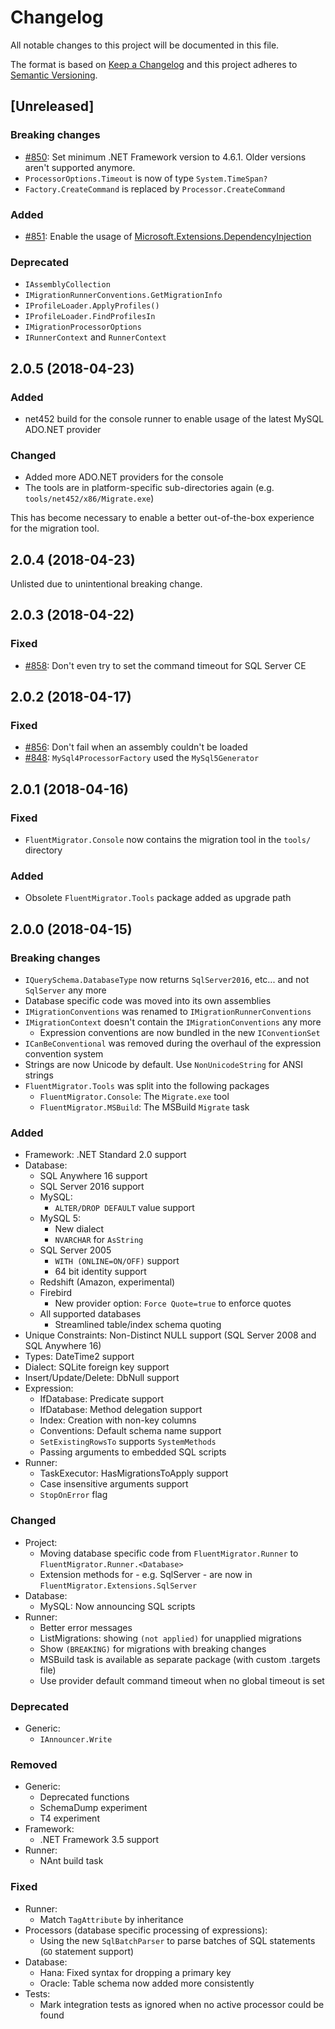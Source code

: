 # Changelog

All notable changes to this project will be documented in this file.

The format is based on [Keep a Changelog](http://keepachangelog.com/en/1.0.0/)
and this project adheres to [Semantic Versioning](http://semver.org/spec/v2.0.0.html).

## [Unreleased]

### Breaking changes

- [#850](https://github.com/fluentmigrator/fluentmigrator/issues/850): Set minimum .NET Framework version to 4.6.1. Older versions aren't supported anymore.
- `ProcessorOptions.Timeout` is now of type `System.TimeSpan?`
- `Factory.CreateCommand` is replaced by `Processor.CreateCommand`

### Added

- [#851](https://github.com/fluentmigrator/fluentmigrator/issues/851): Enable the usage of [Microsoft.Extensions.DependencyInjection](https://github.com/aspnet/DependencyInjection/)

### Deprecated

- `IAssemblyCollection`
- `IMigrationRunnerConventions.GetMigrationInfo`
- `IProfileLoader.ApplyProfiles()`
- `IProfileLoader.FindProfilesIn`
- `IMigrationProcessorOptions`
- `IRunnerContext` and `RunnerContext`

## 2.0.5 (2018-04-23)

### Added

- net452 build for the console runner to enable usage of the latest MySQL ADO.NET provider
 
### Changed
 
- Added more ADO.NET providers for the console
- The tools are in platform-specific sub-directories again (e.g. `tools/net452/x86/Migrate.exe`)

This has become necessary to enable a better out-of-the-box experience for the migration tool.

## 2.0.4 (2018-04-23)

Unlisted due to unintentional breaking change.

## 2.0.3 (2018-04-22)

### Fixed

- [#858](https://github.com/fluentmigrator/fluentmigrator/issues/858): Don't even try to set the command timeout for SQL Server CE

## 2.0.2 (2018-04-17)

### Fixed

- [#856](https://github.com/fluentmigrator/fluentmigrator/issues/856): Don't fail when an assembly couldn't be loaded
- [#848](https://github.com/fluentmigrator/fluentmigrator/pull/848): `MySql4ProcessorFactory` used the `MySql5Generator`

## 2.0.1 (2018-04-16)

### Fixed

- `FluentMigrator.Console` now contains the migration tool in the `tools/` directory

### Added

- Obsolete `FluentMigrator.Tools` package added as upgrade path

## 2.0.0 (2018-04-15)

### Breaking changes

- `IQuerySchema.DatabaseType` now returns `SqlServer2016`, etc... and not `SqlServer` any more
- Database specific code was moved into its own assemblies
- `IMigrationConventions` was renamed to `IMigrationRunnerConventions`
- `IMigrationContext` doesn't contain the `IMigrationConventions` any more
  - Expression conventions are now bundled in the new `IConventionSet`
- `ICanBeConventional` was removed during the overhaul of the expression convention system
- Strings are now Unicode by default. Use `NonUnicodeString` for ANSI strings
- `FluentMigrator.Tools` was split into the following packages
  - `FluentMigrator.Console`: The `Migrate.exe` tool
  - `FluentMigrator.MSBuild`: The MSBuild `Migrate` task

### Added

- Framework: .NET Standard 2.0 support
- Database:
  - SQL Anywhere 16 support
  - SQL Server 2016 support
  - MySQL:
    - `ALTER/DROP DEFAULT` value support
  - MySQL 5:
    - New dialect
    - `NVARCHAR` for `AsString`
  - SQL Server 2005
    - `WITH (ONLINE=ON/OFF)` support
    - 64 bit identity support
  - Redshift (Amazon, experimental)
  - Firebird
    - New provider option: `Force Quote=true` to enforce quotes
  - All supported databases
    - Streamlined table/index schema quoting
- Unique Constraints: Non-Distinct NULL support (SQL Server 2008 and SQL Anywhere 16)
- Types: DateTime2 support
- Dialect: SQLite foreign key support
- Insert/Update/Delete: DbNull support
- Expression:
  - IfDatabase: Predicate support
  - IfDatabase: Method delegation support
  - Index: Creation with non-key columns
  - Conventions: Default schema name support
  - `SetExistingRowsTo` supports `SystemMethods`
  - Passing arguments to embedded SQL scripts
- Runner:
  - TaskExecutor: HasMigrationsToApply support
  - Case insensitive arguments support
  - `StopOnError` flag

### Changed

- Project:
  - Moving database specific code from `FluentMigrator.Runner` to `FluentMigrator.Runner.<Database>`
  - Extension methods for - e.g. SqlServer - are now in `FluentMigrator.Extensions.SqlServer`
- Database:
  - MySQL: Now announcing SQL scripts
- Runner:
  - Better error messages
  - ListMigrations: showing `(not applied)` for unapplied migrations
  - Show `(BREAKING)` for migrations with breaking changes
  - MSBuild task is available as separate package (with custom .targets file)
  - Use provider default command timeout when no global timeout is set

### Deprecated

- Generic:
  - `IAnnouncer.Write`

### Removed

- Generic:
  - Deprecated functions
  - SchemaDump experiment
  - T4 experiment
- Framework:
  - .NET Framework 3.5 support
- Runner:
  - NAnt build task

### Fixed

- Runner:
  - Match `TagAttribute` by inheritance
- Processors (database specific processing of expressions):
  - Using the new `SqlBatchParser` to parse batches of SQL statements (`GO` statement support)
- Database:
  - Hana: Fixed syntax for dropping a primary key
  - Oracle: Table schema now added more consistently
- Tests:
  - Mark integration tests as ignored when no active processor could be found
